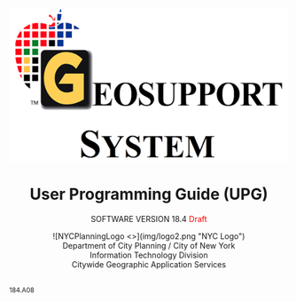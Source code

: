 ![geoSystemLogo <>](img/geoSystemLogo.png "Ge")

<h1 class = "docName"><center>User Programming Guide (UPG)</center></h1>
<p class = "version"><center>SOFTWARE VERSION 18.4 <font color="red">Draft</font></center></p>  

<center>![NYCPlanningLogo <>](img/logo2.png "NYC Logo")</center>

<div class="dcpInfo"><center>Department of City Planning / City of New York </br>
Information Technology Division  </br>
Citywide Geographic Application Services</center></div> </br>  

<sup>184.A08</sup>  

<!-- <small>181.04</small>  -->

<!-- <pre>181.04</pre> -->
